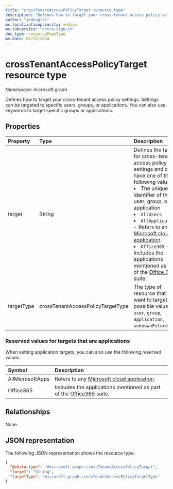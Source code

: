 ```yaml
---
title: "crossTenantAccessPolicyTarget resource type"
description: "Defines how to target your cross-tenant access policy settings. Settings can be targeted to specific users, groups, or applications."
author: "jkdouglas"
ms.localizationpriority: medium
ms.subservice: "entra-sign-in"
doc_type: resourcePageType
ms.date: 07/22/2024
---
```


# crossTenantAccessPolicyTarget resource type

Namespace: microsoft.graph

Defines how to target your cross-tenant access policy settings. Settings can be targeted to specific users, groups, or applications. You can also use keywords to target specific groups or applications.

## Properties

|Property|Type|Description|
|:---|:---|:---|
| target | String | Defines the target for cross-tenant access policy settings and can have one of the following values: <li> The unique identifier of the user, group, or application <li> `AllUsers` <li> `AllApplications` - Refers to any [Microsoft cloud application](/azure/active-directory/conditional-access/concept-conditional-access-cloud-apps#microsoft-cloud-applications). <li> `Office365` - Includes the applications mentioned as part of the [Office 365](/azure/active-directory/conditional-access/concept-conditional-access-cloud-apps#office-365) suite. |
| targetType | crossTenantAccessPolicyTargetType | The type of resource that you want to target. The possible values are: `user`, `group`, `application`, `unknownFutureValue`. |

### Reserved values for targets that are applications

When setting application targets, you can also use the following reserved values:

| Symbol | Description |
|:---|:---|
| AllMicrosoftApps | Refers to any [Microsoft cloud application](/azure/active-directory/conditional-access/concept-conditional-access-cloud-apps#microsoft-cloud-applications). |
| Office365 | Includes the applications mentioned as part of the [Office365](/azure/active-directory/conditional-access/concept-conditional-access-cloud-apps#office-365) suite. |

## Relationships

None.

## JSON representation

The following JSON representation shows the resource type.
<!-- {
  "blockType": "resource",
  "@odata.type": "microsoft.graph.crossTenantAccessPolicyTarget"
}
-->

``` json
{
  "@odata.type": "#microsoft.graph.crossTenantAccessPolicyTarget",
  "target": "String",
  "targetType": "microsoft.graph.crossTenantAccessPolicyTargetType"
}
```
